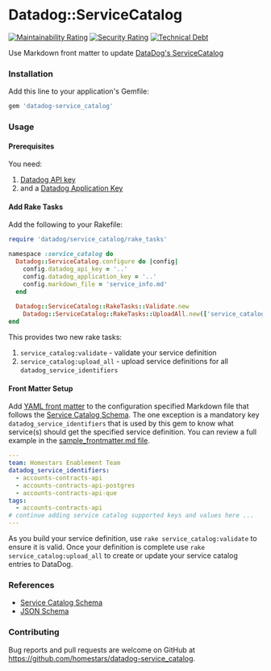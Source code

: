 # Datadog::ServiceCatalog

[![Maintainability Rating](https://sonarcloud.io/api/project_badges/measure?project=homestars_datadog-service_catalog&metric=sqale_rating)](https://sonarcloud.io/summary/new_code?id=homestars_datadog-service_catalog) [![Security Rating](https://sonarcloud.io/api/project_badges/measure?project=homestars_datadog-service_catalog&metric=security_rating)](https://sonarcloud.io/summary/new_code?id=homestars_datadog-service_catalog) [![Technical Debt](https://sonarcloud.io/api/project_badges/measure?project=homestars_datadog-service_catalog&metric=sqale_index)](https://sonarcloud.io/summary/new_code?id=homestars_datadog-service_catalog)

Use Markdown front matter to update [DataDog's ServiceCatalog](https://docs.datadoghq.com/tracing/service_catalog/)

### Installation

Add this line to your application's Gemfile:

```ruby
gem 'datadog-service_catalog'
```

### Usage

#### Prerequisites

You need:

1. [Datadog API key](https://app.datadoghq.com/organization-settings/api-keys)
2. and a [Datadog Application Key](https://app.datadoghq.com/organization-settings/application-keys)

#### Add Rake Tasks

Add the following to your Rakefile:

```ruby
require 'datadog/service_catalog/rake_tasks'

namespace :service_catalog do
  Datadog::ServiceCatalog.configure do |config|
    config.datadog_api_key = '..'
    config.datadog_application_key = '..'
    config.markdown_file = 'service_info.md'
  end
  
  Datadog::ServiceCatalog::RakeTasks::Validate.new
	Datadog::ServiceCatalog::RakeTasks::UploadAll.new(['service_catalog:validate'])
end
```

This provides two new rake tasks: 

1) `service_catalog:validate` - validate your service definition
2) `service_catalog:upload_all` - upload service definitions for all `datadog_service_identifiers` 

#### Front Matter Setup

Add [YAML front matter](https://wowchemy.com/docs/content/front-matter/) to the configuration specified Markdown file that follows the [Service Catalog Schema](https://github.com/DataDog/schema/blob/main/service-catalog/v2/schema.json). The one exception is a mandatory key `datadog_service_identifiers` that is used by this gem to know what service(s) should get the specified service definition. You can review a full example in the [sample_frontmatter.md file](docs/sample_frontmatter.md).

```yaml
---
team: Homestars Enablement Team
datadog_service_identifiers:
  - accounts-contracts-api
  - accounts-contracts-api-postgres
  - accounts-contracts-api-que
tags:
  - accounts-contracts-api
# continue adding service catalog supported keys and values here ...
---
```

As you build your service definition, use `rake service_catalog:validate` to ensure it is valid. Once your definition is complete use `rake service_catalog:upload_all` to create or update your service catalog entries to DataDog.

### References

* [Service Catalog Schema](https://github.com/DataDog/schema/blob/main/service-catalog/v2/schema.json)
* [JSON Schema](https://json-schema.org)

### Contributing

Bug reports and pull requests are welcome on GitHub at https://github.com/homestars/datadog-service_catalog.
